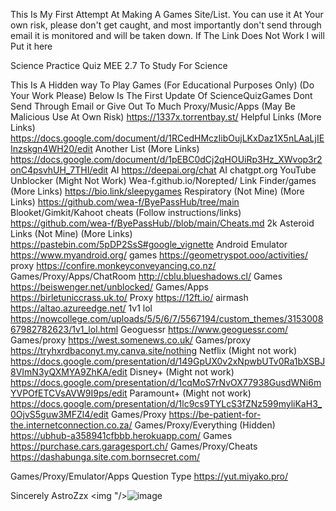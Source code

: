 This Is My First Attempt At Making A Games Site/List. You can use it At Your own risk, please don't get caught, and most importantly don't send through email it is monitored and will be taken down.
If The Link Does Not Work I will Put it here

Science Practice Quiz MEE 2.7
To Study For Science 


This Is A Hidden way To Play Games (For Educational Purposes Only) (Do Your Work Please)
Below Is The First Update Of ScienceQuizGames
Dont Send Through Email or Give Out To Much
Proxy/Music/Apps (May Be Malicious Use At Own Risk)
https://1337x.torrentbay.st/
Helpful Links (More Links)
https://docs.google.com/document/d/1RCedHMczIibOujLKxDaz1X5nLAaLjIEInzskgn4WH20/edit
Another List (More Links)
https://docs.google.com/document/d/1pEBC0dCj2qHOUiRp3Hz_XWvop3r2onC4psvhUH_7THI/edit
AI
https://deepai.org/chat
AI
chatgpt.org
YouTube Unblocker (Might Not Work)
Wea-f.github.io/Norepted/
Link Finder/games (More Links)
https://bio.link/sleepygames
Respiratory (Not Mine) (More Links)
https://github.com/wea-f/ByePassHub/tree/main
Blooket/Gimkit/Kahoot cheats (Follow instructions/links)
https://github.com/wea-f/ByePassHub//blob/main/Cheats.md
2k Asteroid Links (Not Mine) (More Links)
https://pastebin.com/5pDP2SsS#google_vignette
Android Emulator
https://www.myandroid.org/
games
https://geometryspot.ooo/activities/
proxy
https://confire.monkeyconveyancing.co.nz/
Games/Proxy/Apps/ChatRoom
http://cblu.blueshadows.cl/
Games
https://beiswenger.net/unblocked/
Games/Apps
https://birletuniccrass.uk.to/
Proxy
https://12ft.io/
airmash
https://altao.azureedge.net/
1v1 lol
https://nowcollege.com/uploads/5/5/6/7/5567194/custom_themes/315300867982782623/1v1_lol.html
Geoguessr
https://www.geoguessr.com/
Games/proxy
https://west.somenews.co.uk/
Games/proxy
https://tryhxrdbaconyt.my.canva.site/nothing
Netflix  (Might not work)
https://docs.google.com/presentation/d/149GpUX0v2xNpwbUTv0Ra1bXSBJ8VImN3yQXMYA9ZhKA/edit
Disney+  (Might not work)
https://docs.google.com/presentation/d/1cqMoS7rNvOX77938GusdWNi6mYVPOfETCVsAVW9I9ps/edit
Paramount+  (Might not work)
https://docs.google.com/presentation/d/1lc9cs9TYLcS3fZNz599myliKaH3_0OjvS5guw3MFZl4/edit
Games/Proxy
https://be-patient-for-the.internetconnection.co.za/
Games/Proxy/Everything (Hidden)
https://ubhub-a358941cfbbb.herokuapp.com/
Games
https://purchase.cars.garagesport.ch/
Games/Proxy/Cheats
https://dashabunga.site.com.bornsecret.com/
 
Games/Proxy/Emulator/Apps
Question Type
https://yut.miyako.pro/

Sincerely AstroZzx
<img "/>![image](https://github.com/AstroZzx/ScienceQuizGames./assets/149184220/8c6537a4-a3c2-4281-811d-24a7bec47362)
